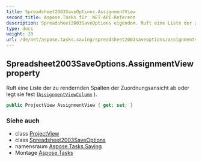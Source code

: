 ```yaml
---
title: Spreadsheet2003SaveOptions.AssignmentView
second_title: Aspose.Tasks für .NET-API-Referenz
description: Spreadsheet2003SaveOptions eigendom. Ruft eine Liste der zu rendernden Spalten der Zuordnungsansicht ab oder legt sie fest AssignmentViewColumn .
type: docs
weight: 20
url: /de/net/aspose.tasks.saving/spreadsheet2003saveoptions/assignmentview/
---
```

## Spreadsheet2003SaveOptions.AssignmentView property

Ruft eine Liste der zu rendernden Spalten der Zuordnungsansicht ab oder legt sie fest ([`AssignmentViewColumn`](../../../aspose.tasks.visualization/assignmentviewcolumn/) ).

```csharp
public ProjectView AssignmentView { get; set; }
```

### Siehe auch

* class [ProjectView](../../../aspose.tasks.visualization/projectview/)
* class [Spreadsheet2003SaveOptions](../)
* namensraum [Aspose.Tasks.Saving](../../spreadsheet2003saveoptions/)
* Montage [Aspose.Tasks](../../../)


